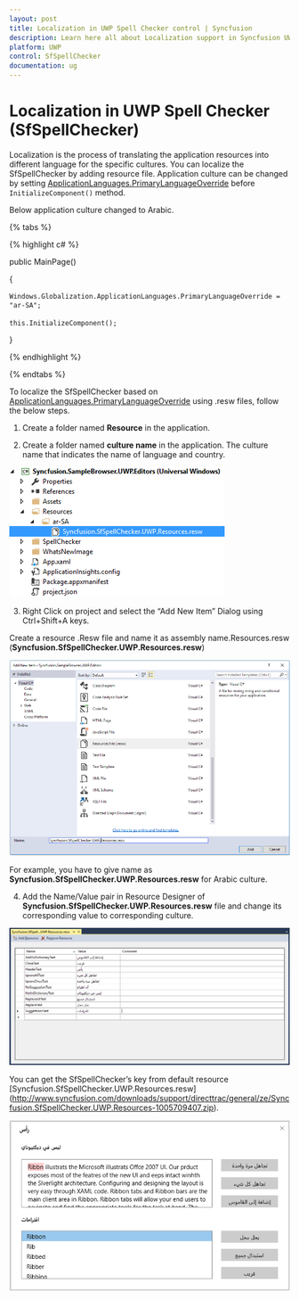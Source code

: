 ```yaml
---
layout: post
title: Localization in UWP Spell Checker control | Syncfusion
description: Learn here all about Localization support in Syncfusion UWP Spell Checker (SfSpellChecker) control and more.
platform: UWP
control: SfSpellChecker
documentation: ug
---
```


# Localization in UWP Spell Checker (SfSpellChecker)

Localization is the process of translating the application resources into different language for the specific cultures. You can localize the SfSpellChecker by adding resource file. Application culture can be changed by setting [ApplicationLanguages.PrimaryLanguageOverride](https://msdn.microsoft.com/de-de/library/windows/apps/windows.globalization.applicationlanguages.primarylanguageoverride.aspx) before `InitializeComponent()` method.
 
Below application culture changed to Arabic.

{% tabs %}

{% highlight c# %}

public MainPage()

{

    Windows.Globalization.ApplicationLanguages.PrimaryLanguageOverride = "ar-SA";

    this.InitializeComponent();
} 

{% endhighlight %}

{% endtabs %}

To localize the SfSpellChecker based on [ApplicationLanguages.PrimaryLanguageOverride](https://msdn.microsoft.com/de-de/library/windows/apps/windows.globalization.applicationlanguages.primarylanguageoverride.aspx) using .resw files, follow the below steps.
 
1. Create a folder named **Resource** in the application.

2. Create a folder named **culture name** in the application. The culture name that indicates the name of language and country.

![localizationimg1](localization-images/localizationimg1.png)

3. Right Click on project and select the “Add New Item” Dialog using Ctrl+Shift+A keys.

Create a resource .Resw file and name it as assembly name.Resources.resw (**Syncfusion.SfSpellChecker.UWP.Resources.resw**)
 
![localizationimg2](localization-images/localizationimg2.png)

For example, you have to give name as **Syncfusion.SfSpellChecker.UWP.Resources.resw** for Arabic culture.

4. Add the Name/Value pair in Resource Designer of **Syncfusion.SfSpellChecker.UWP.Resources.resw** file and change its corresponding value to corresponding culture.
 
![Localizationimg3](localization-images/Localizationimg3.png)

You can get the SfSpellChecker’s key from default resource  [Syncfusion.SfSpellChecker.UWP.Resources.resw]
(http://www.syncfusion.com/downloads/support/directtrac/general/ze/Syncfusion.SfSpellChecker.UWP.Resources-1005709407.zip).

![localizationimg4](localization-images/localizationimg4.png)

